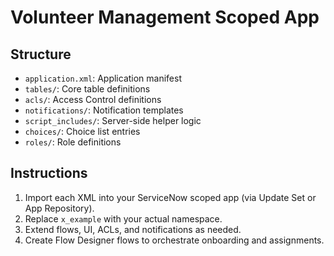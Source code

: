 # Volunteer Management Scoped App

## Structure
- `application.xml`: Application manifest
- `tables/`: Core table definitions
- `acls/`: Access Control definitions
- `notifications/`: Notification templates
- `script_includes/`: Server-side helper logic
- `choices/`: Choice list entries
- `roles/`: Role definitions

## Instructions
1. Import each XML into your ServiceNow scoped app (via Update Set or App Repository).  
2. Replace `x_example` with your actual namespace.  
3. Extend flows, UI, ACLs, and notifications as needed.  
4. Create Flow Designer flows to orchestrate onboarding and assignments.  
